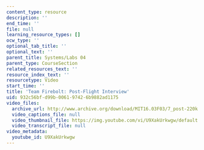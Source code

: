```yaml
---
content_type: resource
description: ''
end_time: ''
file: null
learning_resource_types: []
ocw_type: ''
optional_tab_title: ''
optional_text: ''
parent_title: Systems/Labs 04
parent_type: CourseSection
related_resources_text: ''
resource_index_text: ''
resourcetype: Video
start_time: ''
title: 'Team Firebolt: Post-Flight Interview'
uid: 932c56bf-d99b-0061-9742-6b9882ad1175
video_files:
  archive_url: http://www.archive.org/download/MIT16.03F03/7_post-220k.mp4
  video_captions_file: null
  video_thumbnail_file: https://img.youtube.com/vi/U9XakUrkwgw/default.jpg
  video_transcript_file: null
video_metadata:
  youtube_id: U9XakUrkwgw
---
```

